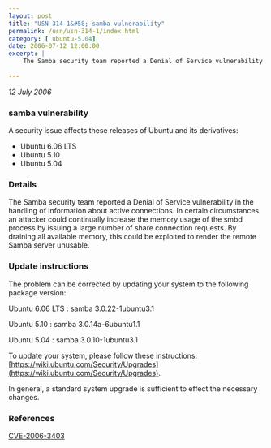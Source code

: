 ```yaml
---
layout: post
title: "USN-314-1&#58; samba vulnerability"
permalink: /usn/usn-314-1/index.html
category: [ ubuntu-5.04]
date: 2006-07-12 12:00:00
excerpt: |
    The Samba security team reported a Denial of Service vulnerability in the handling of information about active connections. In certain circumstances an attacker could continually increase the memory usage of the  smbd process by issuing a large number of share connection requests. By draining all available memory, this could be exploited to render the remote Samba server unusable.
    
--- 
```

 
 

*12 July 2006*

### samba vulnerability

A security issue affects these releases of Ubuntu and its derivatives:

* Ubuntu 6.06 LTS
* Ubuntu 5.10
* Ubuntu 5.04

### Details

The Samba security team reported a Denial of Service vulnerability in the handling of information about active connections. In certain circumstances an attacker could continually increase the memory usage of the smbd process by issuing a large number of share connection requests. By draining all available memory, this could be exploited to render the remote Samba server unusable.

### Update instructions

The problem can be corrected by updating your system to the following package version:

Ubuntu 6.06 LTS
 : samba <span>3.0.22-1ubuntu3.1</span>

Ubuntu 5.10
 : samba <span>3.0.14a-6ubuntu1.1</span>

Ubuntu 5.04
 : samba <span>3.0.10-1ubuntu3.1</span>

To update your system, please follow these instructions: [https://wiki.ubuntu.com/Security/Upgrades](https://wiki.ubuntu.com/Security/Upgrades).

In general, a standard system upgrade is sufficient to effect the necessary changes.

### References

 
 [CVE-2006-3403](http://people.ubuntu.com/~ubuntu-security/cve/CVE-2006-3403)
 

